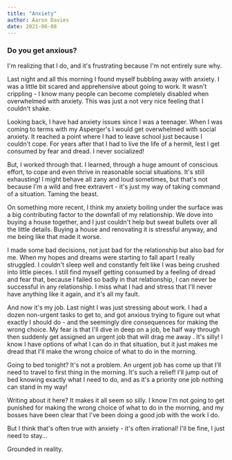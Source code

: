 ```yaml
---
title: "Anxiety"
author: Aaron Davies
date: 2021-06-08
---
```


### Do you get anxious?

I'm realizing that I do, and it's frustrating because I'm not entirely sure why.

Last night and all this morning I found myself bubbling away with anxiety. I was a little bit scared and apprehensive about going to work. It wasn't crippling - I know many people can become completely disabled when overwhelmed with anxiety. This was just a not very nice feeling that I couldn't shake.

Looking back, I have had anxiety issues since I was a teenager. When I was coming to terms with my Asperger's I would get overwhelmed with social anxiety. It reached a point where I had to leave school just because I couldn't cope. For years after that I had to live the life of a hermit, lest I get consumed by fear and dread. I never socialized!

But, I worked through that. I learned, through a huge amount of conscious effort, to cope and even thrive in reasonable social situations. It's still exhausting! I might behave all zany and loud sometimes, but that's not because I'm a wild and free extravert - it's just my way of taking command of a situation. Taming the beast.

On something more recent, I think my anxiety boiling under the surface was a big contributing factor to the downfall of my relationship. We dove into buying a house together, and I just couldn't help but sweat bullets over all the little details. Buying a house and renovating it is stressful anyway, and me being like that made it worse. 

I made some bad decisions, not just bad for the relationship but also bad for me. When my hopes and dreams were starting to fall apart I really struggled. I couldn't sleep well and constantly felt like I was being crushed into little pieces. I still find myself getting consumed by a feeling of dread and fear that, because I failed so badly in that relationship, I can never be successful in any relationship. I miss what I had and stress that I'll never have anything like it again, and it's all my fault. 

And now it's my job. Last night I was just stressing about work. I had a dozen non-urgent tasks to get to, and got anxious trying to figure out what exactly I should do - and the seemingly dire consequences for making the wrong choice. My fear is that I'll dive in deep on a job, be half way through then suddenly get assigned an urgent job that will drag me away . It's silly! I know I have options of what I can do in that situation, but it just makes me dread that I'll make the wrong choice of what to do in the morning.

Going to bed tonight? It's not a problem. An urgent job has come up that I'll need to travel to first thing in the morning. It's such a relief! I'll jump out of bed knowing exactly what I need to do, and as it's a priority one job nothing can stand in my way!

Writing about it here? It makes it all seem so silly. I know I'm not going to get punished for making the wrong choice of what to do in the morning, and my bosses have been clear that I've been doing a good job with the work I do. 

But I think that's often true with anxiety - it's often irrational! I'll be fine, I just need to stay…

Grounded in reality.